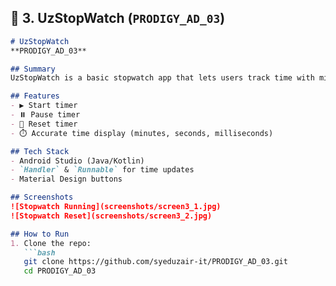 ## 📌 3. UzStopWatch (`PRODIGY_AD_03`)

```markdown
# UzStopWatch
**PRODIGY_AD_03**

## Summary
UzStopWatch is a basic stopwatch app that lets users track time with minutes, seconds, and milliseconds. It supports Start, Pause, and Reset functionalities.

## Features
- ▶️ Start timer  
- ⏸️ Pause timer  
- 🔄 Reset timer  
- ⏱️ Accurate time display (minutes, seconds, milliseconds)  

## Tech Stack
- Android Studio (Java/Kotlin)  
- `Handler` & `Runnable` for time updates  
- Material Design buttons  

## Screenshots
![Stopwatch Running](screenshots/screen3_1.jpg)  
![Stopwatch Reset](screenshots/screen3_2.jpg)  

## How to Run
1. Clone the repo:
   ```bash
   git clone https://github.com/syeduzair-it/PRODIGY_AD_03.git
   cd PRODIGY_AD_03
